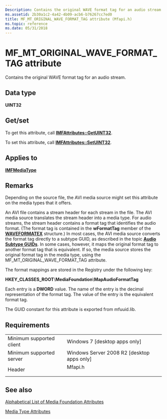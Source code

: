 ```yaml
---
Description: Contains the original WAVE format tag for an audio stream.
ms.assetid: 2b30a1c2-4a42-4b09-acb6-b76267cc7ed0
title: MF_MT_ORIGINAL_WAVE_FORMAT_TAG attribute (Mfapi.h)
ms.topic: reference
ms.date: 05/31/2018
---
```


# MF\_MT\_ORIGINAL\_WAVE\_FORMAT\_TAG attribute

Contains the original WAVE format tag for an audio stream.

## Data type

**UINT32**

## Get/set

To get this attribute, call [**IMFAttributes::GetUINT32**](/windows/desktop/api/mfobjects/nf-mfobjects-imfattributes-getuint32).

To set this attribute, call [**IMFAttributes::SetUINT32**](/windows/desktop/api/mfobjects/nf-mfobjects-imfattributes-setuint32).

## Applies to

[**IMFMediaType**](/windows/desktop/api/mfobjects/nn-mfobjects-imfmediatype)

## Remarks

Depending on the source file, the AVI media source might set this attribute on the media types that it offers.

An AVI file contains a stream header for each stream in the file. The AVI media source translates the stream header into a media type. For audio streams, the stream header contains a format tag that identifies the audio format. (The format tag is contained in the **wFormatTag** member of the [**WAVEFORMATEX**](/previous-versions/dd757713(v=vs.85)) structure.) In most cases, the AVI media source converts the format tag directly to a subtype GUID, as described in the topic [**Audio Subtype GUIDs**](audio-subtype-guids.md). In some cases, however, it maps the original format tag to another format tag that is equivalent. If so, the media source stores the original format tag in the media type, using the MF\_MT\_ORIGINAL\_WAVE\_FORMAT\_TAG attribute.

The format mappings are stored in the Registry under the following key:

**HKEY\_CLASSES\_ROOT**\\**MediaFoundation**\\**MapAudioFormatTag**

Each entry is a **DWORD** value. The name of the entry is the decimal representation of the format tag. The value of the entry is the equivalent format tag.

The GUID constant for this attribute is exported from mfuuid.lib.

## Requirements



|                                     |                                                                                    |
|-------------------------------------|------------------------------------------------------------------------------------|
| Minimum supported client<br/> | Windows 7 \[desktop apps only\]<br/>                                         |
| Minimum supported server<br/> | Windows Server 2008 R2 \[desktop apps only\]<br/>                            |
| Header<br/>                   | <dl> <dt>Mfapi.h</dt> </dl> |



## See also

<dl> <dt>

[Alphabetical List of Media Foundation Attributes](alphabetical-list-of-media-foundation-attributes.md)
</dt> <dt>

[Media Type Attributes](media-type-attributes.md)
</dt> </dl>

 

 